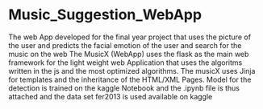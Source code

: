 # Music_Suggestion_WebApp
The web App developed for the final year project that uses the picture of the user and predicts the facial emotion of the user and search for the music on the web
The MusicX (WebApp) uses the flask as the main web framework for the light weight web Application that uses the algoritms written in the js and the most optimized algorithms.
The musicX uses Jinja for templates and the inheritance of the HTML/XML Pages.
Model for the detection is trained on the kaggle Notebook and the .ipynb file is thus attached and the data set fer2013 is used available on kaggle


